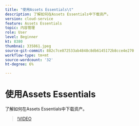 ```yaml
---
title: "使用Assets Essentials\t"
description: 了解如何在Assets Essentials中下载资产。
version: cloud-service
feature: Assets Essentials
topic: 内容管理
role: User
level: Beginner
kt: 8380
thumbnai: 335861.jpeg
source-git-commit: 882c7ce872533ab4848c8db6145172b8cce4e270
workflow-type: tm+mt
source-wordcount: '32'
ht-degree: 6%

---
```



# 使用Assets Essentials

了解如何在Assets Essentials中下载资产。

>[!VIDEO](https://video.tv.adobe.com/v/335861/?quality=12&learn=on)
